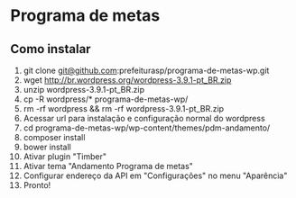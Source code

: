 # Programa de metas

## Como instalar

1. git clone git@github.com:prefeiturasp/programa-de-metas-wp.git
2. wget http://br.wordpress.org/wordpress-3.9.1-pt_BR.zip
3. unzip wordpress-3.9.1-pt_BR.zip
4. cp -R wordpress/* programa-de-metas-wp/
5. rm -rf wordpress && rm -rf wordpress-3.9.1-pt_BR.zip
6. Acessar url para instalação e configuração normal do wordpress
7. cd programa-de-metas-wp/wp-content/themes/pdm-andamento/
8. composer install
9. bower install
10. Ativar plugin "Timber"
11. Ativar tema "Andamento Programa de metas"
12. Configurar endereço da API em "Configurações" no menu "Aparência"
13. Pronto!